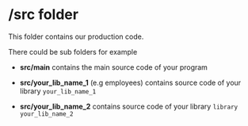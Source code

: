 # /src folder

This folder contains our production code.

There could be sub folders for example

* **src/main** contains the main source code of your program

* **src/your_lib_name_1** (e.g employees) contains source code of your library `your_lib_name_1` 

* **src/your_lib_name_2**  contains source code of your library `library your_lib_name_2` 